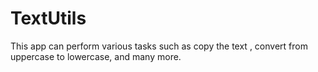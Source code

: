 # TextUtils
This app can perform various tasks such as copy the text , convert from uppercase to lowercase, and many more.
